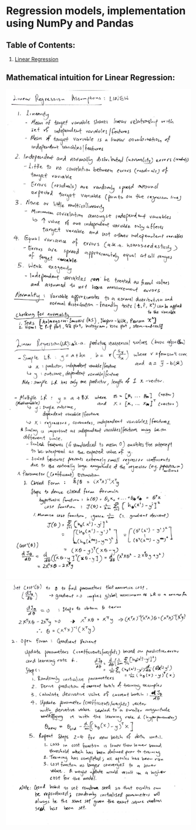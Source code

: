 # Regression models, implementation using NumPy and Pandas

## Table of Contents:
1. [Linear Regression](#mathematical-intuition-for-linear-regression)

## Mathematical intuition for Linear Regression:
![](../assets/regression/lr_assumptions.jpg)
![](../assets/regression/lr_1.jpg)
![](../assets/regression/lr_2.jpg)